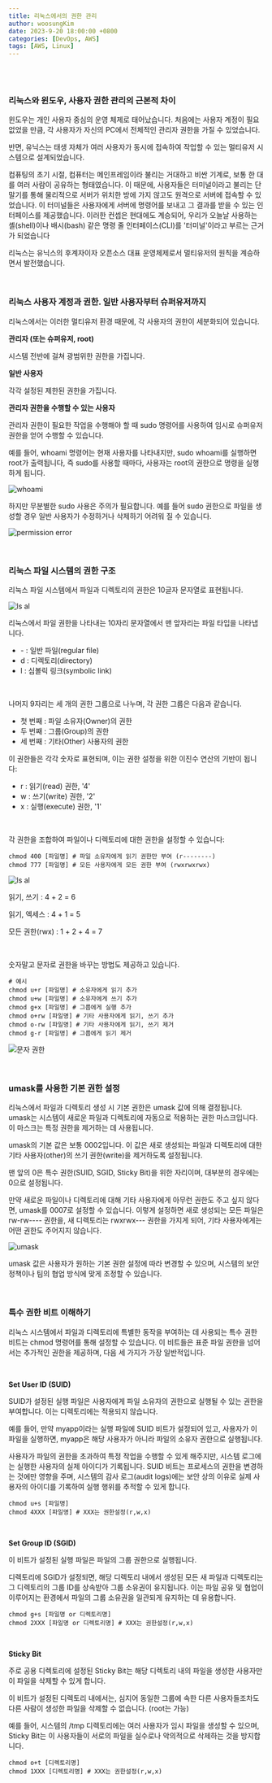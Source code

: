 ```yaml
---
title: 리눅스에서의 권한 관리
author: woosungKim
date: 2023-9-20 18:00:00 +0800
categories: [DevOps, AWS]
tags: [AWS, Linux]
---
```


<br>
<br>

### 리눅스와 윈도우, 사용자 권한 관리의 근본적 차이

윈도우는 개인 사용자 중심의 운영 체제로 태어났습니다. 처음에는 사용자 계정이 필요 없었을 만큼, 각 사용자가 자신의 PC에서 전체적인 관리자 권한을 가질 수 있었습니다. 

반면, 유닉스는 태생 자체가 여러 사용자가 동시에 접속하여 작업할 수 있는 멀티유저 시스템으로 설계되었습니다. 

컴퓨팅의 초기 시절, 컴퓨터는 메인프레임이라 불리는 거대하고 비싼 기계로, 보통 한 대를 여러 사람이 공유하는 형태였습니다. 이 때문에, 사용자들은 터미널이라고 불리는 단말기를 통해 물리적으로 서버가 위치한 방에 가지 않고도 원격으로 서버에 접속할 수 있었습니다. 이 터미널들은 사용자에게 서버에 명령어를 보내고 그 결과를 받을 수 있는 인터페이스를 제공했습니다. 이러한 컨셉은 현대에도 계승되어, 우리가 오늘날 사용하는 셸(shell)이나 배시(bash) 같은 명령 줄 인터페이스(CLI)를 '터미널'이라고 부르는 근거가 되었습니다

리눅스는 유닉스의 후계자이자 오픈소스 대표 운영체제로서 멀티유저의 원칙을 계승하면서 발전했습니다. 

<br>

### 리눅스 사용자 계정과 권한. 일반 사용자부터 슈퍼유저까지

리눅스에서는 이러한 멀티유저 환경 때문에, 각 사용자의 권한이 세분화되어 있습니다. 

**관리자 (또는 슈퍼유저, root)** 

시스템 전반에 걸쳐 광범위한 권한을 가집니다.

**일반 사용자** 

각각 설정된 제한된 권한을 가집니다.

**관리자 권한을 수행할 수 있는 사용자** 

관리자 권한이 필요한 작업을 수행해야 할 때 sudo 명령어를 사용하여 임시로 슈퍼유저 권한을 얻어 수행할 수 있습니다.

예를 들어, whoami 명령어는 현재 사용자를 나타내지만, sudo whoami를 실행하면 root가 출력됩니다, 즉 sudo를 사용할 때마다, 사용자는 root의 권한으로 명령을 실행하게 됩니다.

![whoami](/posts/linux/account_permissions_1.png)

하지만 무분별한 sudo 사용은 주의가 필요합니다. 예를 들어 sudo 권한으로 파일을 생성할 경우 일반 사용자가 수정하거나 삭제하기 어려워 질 수 있습니다.

![permission error](/posts/linux/account_permissions_2.png)

<br>

### 리눅스 파일 시스템의 권한 구조

리눅스 파일 시스템에서 파일과 디렉토리의 권한은 10글자 문자열로 표현됩니다.

![ls al](/posts/linux/account_permissions_3.png)

리눅스에서 파일 권한을 나타내는 10자리 문자열에서 맨 앞자리는 파일 타입을 나타냅니다.

- \- : 일반 파일(regular file)
- d : 디렉토리(directory)
- l : 심볼릭 링크(symbolic link)

<br>

나머지 9자리는 세 개의 권한 그룹으로 나누며, 각 권한 그룹은 다음과 같습니다.

- 첫 번째 : 파일 소유자(Owner)의 권한
- 두 번째 : 그룹(Group)의 권한
- 세 번째 : 기타(Other) 사용자의 권한

이 권한들은 각각 숫자로 표현되며, 이는 권한 설정을 위한 이진수 연산의 기반이 됩니다:

- r : 읽기(read) 권한, '4'
- w : 쓰기(write) 권한, '2'
- x : 실행(execute) 권한, '1'

<br>

각 권한을 조합하여 파일이나 디렉토리에 대한 권한을 설정할 수 있습니다:

```shell
chmod 400 [파일명] # 파일 소유자에게 읽기 권한만 부여 (r--------)
chmod 777 [파일명] # 모든 사용자에게 모든 권한 부여 (rwxrwxrwx)
```

![ls al](/posts/linux/account_permissions_4.png)

읽기, 쓰기 : 4 + 2 = 6

읽기, 엑세스 : 4 + 1 = 5

모든 권한(rwx) : 1 + 2 + 4 = 7

<br>

숫자말고 문자로 권한을 바꾸는 방법도 제공하고 있습니다.

```shell
# 예시
chmod u+r [파일명] # 소유자에게 읽기 추가
chmod u+w [파일명] # 소유자에게 쓰기 추가
chmod g+x [파일명] # 그룹에게 실행 추가
chmod o+rw [파일명] # 기타 사용자에게 읽기, 쓰기 추가
chmod o-rw [파일명] # 기타 사용자에게 읽기, 쓰기 제거
chmod g-r [파일명] # 그룹에게 읽기 제거
```

![문자 권한](/posts/linux/account_permissions_5.png)

<br>

### umask를 사용한 기본 권한 설정

리눅스에서 파일과 디렉토리 생성 시 기본 권한은 umask 값에 의해 결정됩니다. umask는 시스템이 새로운 파일과 디렉토리에 자동으로 적용하는 권한 마스크입니다. 이 마스크는 특정 권한을 제거하는 데 사용됩니다.

umask의 기본 값은 보통 0002입니다. 이 값은 새로 생성되는 파일과 디렉토리에 대한 기타 사용자(other)의 쓰기 권한(write)을 제거하도록 설정됩니다. 

맨 앞의 0은 특수 권한(SUID, SGID, Sticky Bit)을 위한 자리이며, 대부분의 경우에는 0으로 설정됩니다. 

만약 새로운 파일이나 디렉토리에 대해 기타 사용자에게 아무런 권한도 주고 싶지 않다면, umask를 0007로 설정할 수 있습니다. 이렇게 설정하면 새로 생성되는 모든 파일은 rw-rw---- 권한을, 새 디렉토리는 rwxrwx--- 권한을 가지게 되어, 기타 사용자에게는 어떤 권한도 주어지지 않습니다.

![umask](/posts/linux/account_permissions_6.png)

umask 값은 사용자가 원하는 기본 권한 설정에 따라 변경할 수 있으며, 시스템의 보안 정책이나 팀의 협업 방식에 맞게 조정할 수 있습니다.

<br>

### 특수 권한 비트 이해하기

리눅스 시스템에서 파일과 디렉토리에 특별한 동작을 부여하는 데 사용되는 특수 권한 비트는 chmod 명령어를 통해 설정할 수 있습니다. 이 비트들은 표준 파일 권한을 넘어서는 추가적인 권한을 제공하며, 다음 세 가지가 가장 일반적입니다.

<br>

**Set User ID (SUID)** 

SUID가 설정된 실행 파일은 사용자에게 파일 소유자의 권한으로 실행될 수 있는 권한을 부여합니다. 이는 디렉토리에는 적용되지 않습니다. 

예를 들어, 만약 myapp이라는 실행 파일에 SUID 비트가 설정되어 있고, 사용자가 이 파일을 실행하면, myapp은 해당 사용자가 아니라 파일의 소유자 권한으로 실행됩니다.

사용자가 파일의 권한을 초과하여 특정 작업을 수행할 수 있게 해주지만, 시스템 로그에는 실행한 사용자의 실제 아이디가 기록됩니다. SUID 비트는 프로세스의 권한을 변경하는 것에만 영향을 주며, 시스템의 감사 로그(audit logs)에는 보안 상의 이유로 실제 사용자의 아이디를 기록하여 실행 행위를 추적할 수 있게 합니다.

```shell
chmod u+s [파일명]
chmod 4XXX [파일명] # XXX는 권한설정(r,w,x)
```

<br>

**Set Group ID (SGID)** 

이 비트가 설정된 실행 파일은 파일의 그룹 권한으로 실행됩니다. 

디렉토리에 SGID가 설정되면, 해당 디렉토리 내에서 생성된 모든 새 파일과 디렉토리는 그 디렉토리의 그룹 ID를 상속받아 그룹 소유권이 유지됩니다. 이는 파일 공유 및 협업이 이루어지는 환경에서 파일의 그룹 소유권을 일관되게 유지하는 데 유용합니다.

```shell
chmod g+s [파일명 or 디렉토리명]
chmod 2XXX [파일명 or 디렉토리명] # XXX는 권한설정(r,w,x)
```

<br>

**Sticky Bit** 

주로 공용 디렉토리에 설정된 Sticky Bit는 해당 디렉토리 내의 파일을 생성한 사용자만이 파일을 삭제할 수 있게 합니다. 

이 비트가 설정된 디렉토리 내에서는, 심지어 동일한 그룹에 속한 다른 사용자들조차도 다른 사람이 생성한 파일을 삭제할 수 없습니다. (root는 가능)

예를 들어, 시스템의 /tmp 디렉토리에는 여러 사용자가 임시 파일을 생성할 수 있으며, Sticky Bit는 이 사용자들이 서로의 파일을 실수로나 악의적으로 삭제하는 것을 방지합니다. 

```shell
chmod o+t [디렉토리명]
chmod 1XXX [디렉토리명] # XXX는 권한설정(r,w,x)
```